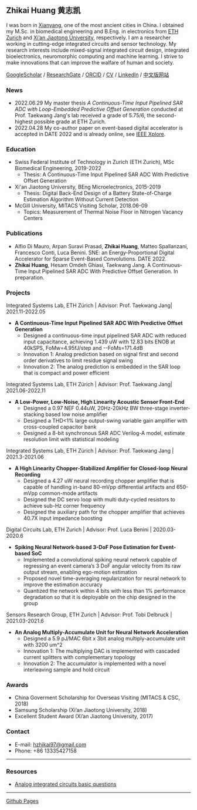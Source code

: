## Zhikai Huang 黄志凯





I was born in [Xianyang](https://en.wikipedia.org/wiki/Xianyang), one of the most ancient cities in China. I obtained my M.Sc. in biomedical engineering and B.Eng. in electronics from [ETH Zurich](https://ethz.ch/en.html) and [Xi’an Jiaotong University](http://en.xjtu.edu.cn/), respectively. I am a researcher working in cutting-edge integrated circuits and sensor technology. My research interests include mixed-signal integrated circuit design, integrated bioelectronics, neuromorphic computing and machine learning. I strive to make innovations that can improve the walfare of human and society.

[GoogleScholar](https://scholar.google.com/citations?hl=en&user=SiProigAAAAJ) / [ResearchGate](https://www.researchgate.net/profile/Zhikai-Huang) / [ORCID](https://orcid.org/0000-0002-4024-6668) / [CV]() / [LinkedIn](https://www.linkedin.com/in/cnzk/) / [中文版网站](https://huangzhikai.cn/index-cn.html)




### News

- 2022.06.29 My master thesis *A Continuous-Time Input Pipelined SAR ADC with Loop-Embedded Predictive Offset Generation* conducted at Prof. Taekwang Jang's lab received a grade of 5.75/6, the second-highest possible grade at ETH Zurich.
- 2022.04.28 My co-author paper on event-based digital accelerator is accepted in DATE 2022 and is already online, see [IEEE Xplore](https://ieeexplore.ieee.org/document/9774552/).


### Education

- Swiss Federal Institute of Technology in Zurich (ETH Zurich), MSc Biomedical Engineering, 2019-2022
  -  Thesis: A Continuous-Time Input Pipelined SAR ADC With Predictive Offset Generation
- Xi'an Jiaotong University, BEng Microelectronics, 2015-2019
  -  Thesis: Digital Back-End Design of a Battery State-of-Charge Estimation Algorithm Without Current Detection
- McGill University, MITACS Visiting Scholar, 2018.06-09
  - Topics: Measurement of Thermal Noise Floor in Nitrogen Vacancy Centers

### Publications

- Alfio Di Mauro, Arpan Suravi Prasad, **Zhikai Huang**, Matteo Spallanzani, Francesco Conti, Luca Benini. SNE: an Energy-Proportional Digital Accelerator for Sparse Event-Based Convolutions. DATE 2022.
- **Zhikai Huang**, Hesam Omdeh Ghiasi, Taekwang Jang. A Continuous-Time Input Pipelined SAR ADC With Predictive Offset Generation. In preparation.

### Projects

Integrated Systems Lab, ETH Zürich | Advisor: Prof. Taekwang Jang| 2021.11-2022.05
- **A Continuous-Time Input Pipelined SAR ADC With Predictive Offset Generation**
  - Designed a continuous-time input pipelined SAR ADC with reduced input capacitance, achieving 1.439 uW with 12.83 bits ENOB at 40kSPS, FoMw=4.95fJ/step and --FoMs=171.4dB
  -  Innovation 1: Analog prediction based on signal first and second order derivatives to limit residue signal swing  
  -  Innovation 2: The analog prediction is embedded in the SAR loop that is compact and power efficient

Integrated Systems Lab, ETH Zürich | Advisor: Prof. Taekwang Jang| 2021.06-2022.11    
- **A Low-Power, Low-Noise, High Linearity Acoustic Sensor Front-End**                          
  - Designed a 0.97 NEF 0.44uW, 20Hz-20kHz BW three-stage inverter-stacking based low noise amplifier
  - Designed a THD<1% large output-swing variable gain amplifier with cross-coupled capacitor bank
  - Designed a 8-bit synchronous SAR ADC Verilog-A model, estimate resolution limit with statistical modeling

Integrated Systems Lab, ETH Zürich | Advisor: Prof. Taekwang Jang | 2021.3-2021.06 
- **A High Linearity Chopper-Stabilized Amplifier for Closed-loop Neural Recording**
  - Designed a 4.27 uW neural recording chopper amplifier that is capable of handling in-band 80-mVpp differential artifacts and 650-mVpp common-mode artifacts
  - Designed the DC servo loop with multi duty-cycled resistors to achieve sub-Hz corner frequency
  - Designed the auxiliary path for the chopper amplifier that achieves 40.7X input impedance boosting

Digital Circuits Lab, ETH Zurich | Advisor: Prof. Luca Benini | 2020.03-2020.6
- **Spiking Neural Network-based 3-DoF Pose Estimation for Event-based SoC**         
  - Implemented a convolutional spiking neural network capable of regressing an event camera’s 3 DoF angular velocity from its raw output stream, enabling ego-motion estimation
  - Proposed novel time-averaging regularization for neural network to improve the estimation accuracy
  - Quantized the network within 4 bits with less than 1% performance degradation so that it is deployable on the chip designed in the group

Sensors Research Group, ETH Zurich | Advisor: Prof. Tobi Delbruck | 2021.03-2021.6
- **An Analog Multiply-Accumulate Unit for Neural Network Acceleration**
  - Designed a 5.9 pJ/MAC 6bit x 3bit analog multiply-accumulate unit with 3200 um^2
  - Innovation 1: The multiplying DAC is implemented with cascaded current splitters with complementary topology
  - Innovation 2: The accumulator is implemented with a novel interleaving sample and hold circuit

### Awards

- China Goverment Scholarship for Overseas Visiting (MITACS & CSC, 2018)
- Samsung Scholarship (Xi’an Jiaotong University, 2018)
- Excellent Student Award (Xi’an Jiaotong University, 2017)


### Contact

- E-mail: hzhikai97@gmail.com
- Phone: +86 13335427158

---

### Resources

- [Analog integrated circuits basic questions](https://docs.google.com/spreadsheets/d/1O-O67oH6e4RI_S1r8WHXHJLtLszwP1rmUe6_bITMVfM/edit?usp=sharing)

---

[Github Pages](https://github.com/huangzhikaicn/huangzhikaicn.github.io)

<script type="text/javascript" id="clustrmaps" src="//cdn.clustrmaps.com/map_v2.js?cl=ffffff&w=365&t=n&d=Tis9kv6Tcc0k1gk9_Pnst9_vrQEZqz_bKSidBzrhin8"></script>
